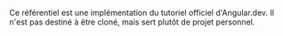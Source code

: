 Ce référentiel est une implémentation du tutoriel officiel d'Angular.dev. Il n'est pas destiné à être cloné, mais sert plutôt de projet personnel.

